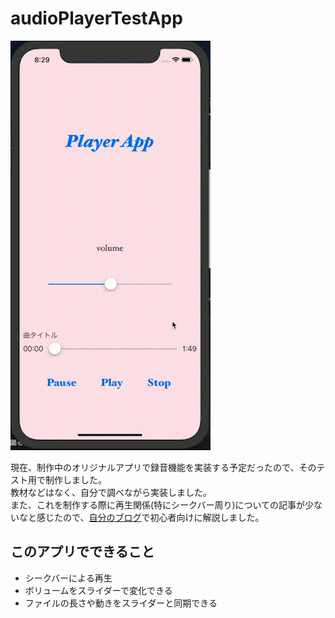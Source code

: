 
# audioPlayerTestApp

![demo](https://github.com/amaocha-first/audioPlayerTestApp/blob/media/audioPlayerTestAppDemo.gif)

現在、制作中のオリジナルアプリで録音機能を実装する予定だったので、そのテスト用で制作しました。  
教材などはなく、自分で調べながら実装しました。  
また、これを制作する際に再生関係(特にシークバー周り)についての記事が少ないなと感じたので、[自分のブログ](https://amaocha.net/programing/swift-record-test-app/)で初心者向けに解説しました。

## このアプリでできること
* シークバーによる再生
* ボリュームをスライダーで変化できる
* ファイルの長さや動きをスライダーと同期できる

